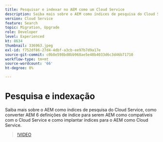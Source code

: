 ```yaml
---
title: Pesquisar e indexar no AEM como um Cloud Service
description: Saiba mais sobre o AEM como índices de pesquisa do Cloud Service, como converter AEM 6 definições de índice e como implantar índices.
version: Cloud Service
feature: Search
topic: Migration, Upgrade
role: Developer
level: Experienced
kt: 8634
thumbnail: 336963.jpeg
exl-id: f752df86-27d4-4dbf-a3cb-ee97b7d9a17e
source-git-commit: c0b8e598bd8bb968ae5e48b4033d6c3d46b71710
workflow-type: tm+mt
source-wordcount: '66'
ht-degree: 0%

---
```


# Pesquisa e indexação

Saiba mais sobre o AEM como índices de pesquisa do Cloud Service, como converter AEM 6 definições de índice para serem AEM como compatíveis com o Cloud Service e como implantar índices para o AEM como Cloud Service.

>[!VIDEO](https://video.tv.adobe.com/v/336963/?quality=12&learn=on)
